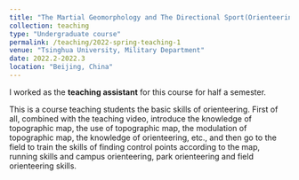 ```yaml
---
title: "The Martial Geomorphology and The Directional Sport(Orienteering)"
collection: teaching
type: "Undergraduate course"
permalink: /teaching/2022-spring-teaching-1
venue: "Tsinghua University, Military Department"
date: 2022.2-2022.3
location: "Beijing, China"
---
```


I worked as the **teaching assistant** for this course for half a semester.

This is a course teaching students the basic skills of orienteering. First of all, combined with the teaching video, introduce the knowledge of topographic map, the use of topographic map, the modulation of topographic map, the knowledge of orienteering, etc., and then go to the field to train the skills of finding control points according to the map, running skills and campus orienteering, park orienteering and field orienteering skills.